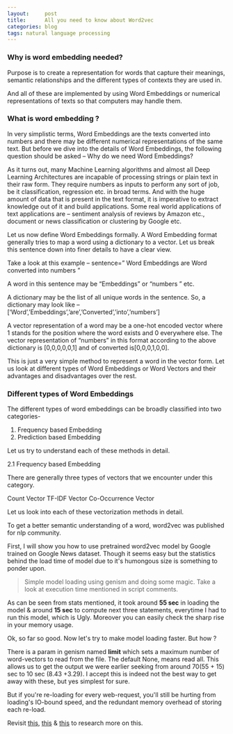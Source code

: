 ```yaml
---
layout:     post
title:      All you need to know about Word2vec
categories: blog  
tags: natural language processing
---
```


### Why is word embedding needed?
Purpose is to create a representation for words that capture their meanings, semantic relationships and the different types of contexts they are used in.

And all of these are implemented by using Word Embeddings or numerical representations of texts so that computers may handle them.


### What is word embedding ?
In very simplistic terms, Word Embeddings are the texts converted into numbers and there may be different numerical representations of the same text. But before we dive into the details of Word Embeddings, the following question should be asked – Why do we need Word Embeddings?

As it turns out, many Machine Learning algorithms and almost all Deep Learning Architectures are incapable of processing strings or plain text in their raw form. They require numbers as inputs to perform any sort of job, be it classification, regression etc. in broad terms. And with the huge amount of data that is present in the text format, it is imperative to extract knowledge out of it and build applications. Some real world applications of text applications are – sentiment analysis of reviews by Amazon etc., document or news classification or clustering by Google etc.

Let us now define Word Embeddings formally. A Word Embedding format generally tries to map a word using a dictionary to a vector. Let us break this sentence down into finer details to have a clear view.

Take a look at this example – sentence=” Word Embeddings are Word converted into numbers ”

A word in this sentence may be “Embeddings” or “numbers ” etc.

A dictionary may be the list of all unique words in the sentence. So, a dictionary may look like – [‘Word’,’Embeddings’,’are’,’Converted’,’into’,’numbers’]

A vector representation of a word may be a one-hot encoded vector where 1 stands for the position where the word exists and 0 everywhere else. The vector representation of “numbers” in this format according to the above dictionary is [0,0,0,0,0,1] and of converted is[0,0,0,1,0,0].

This is just a very simple method to represent a word in the vector form. Let us look at different types of Word Embeddings or Word Vectors and their advantages and disadvantages over the rest.


### Different types of Word Embeddings

The different types of word embeddings can be broadly classified into two categories-

1. Frequency based Embedding
2. Prediction based Embedding

Let us try to understand each of these methods in detail.

 

2.1 Frequency based Embedding

There are generally three types of vectors that we encounter under this category.

Count Vector
TF-IDF Vector
Co-Occurrence Vector

Let us look into each of these vectorization methods in detail.




To get a better semantic understanding of a word, word2vec was published for nlp community.

<!--break-->

First, I will show you how to use pretrained word2vec model by Google trained on Google News dataset. Though it seems easy but the statistics behind the load time of model due to it's humongous size is something to ponder upon.

> Simple model loading using genism and doing some magic. Take a look at execution time mentioned in script comments.

As can be seen from stats mentioned, it took around **55 sec** in loading the model & around **15 sec** to compute next three statements, everytime I had to run this model, which is Ugly. Moreover you can easily check the sharp rise in your memory usage.

<script src="https://gist.github.com/x0v/15b0098fb3119e29f8e9ab5a4774b13f.js"></script>

Ok, so far so good. Now let's try to make model loading faster. But how ?

There is a param in genism named **limit** which sets a maximum number of word-vectors to read from the file. The default None, means read all. This allows us to get the output we were earlier seeking from around 70(55 + 15) sec to 10 sec (8.43 +3.29). I accept this is indeed not the best way to get away with these, but yes simplest for sure.


But if you're re-loading for every web-request, you'll still be hurting from loading's IO-bound speed, and the redundant memory overhead of storing each re-load.

Revisit [this](https://stackoverflow.com/questions/42986405/how-to-speed-up-gensim-word2vec-model-load-time), [this](https://stackoverflow.com/questions/45186094/how-to-make-word2vec-models-loading-time-and-memory-use-more-efficient?noredirect=1&lq=1) & [this](https://stackoverflow.com/questions/45186094/how-to-make-word2vec-models-loading-time-and-memory-use-more-efficient?noredirect=1&lq=1) to research more on this.